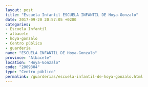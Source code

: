 ```yaml
---
layout: post
title: "Escuela Infantil ESCUELA INFANTIL DE Hoya-Gonzalo"
date: 2017-09-20 20:57:05 +0200
categories:
- Escuela Infantil
- albacete
- hoya-gonzalo
- Centro público
- guarderia
name: "ESCUELA INFANTIL DE Hoya-Gonzalo"
province: "Albacete"
location: "Hoya-Gonzalo"
code: "2009304"
type: "Centro público"
permalink: /guarderias/escuela-infantil-de-hoya-gonzalo.html
---
```

